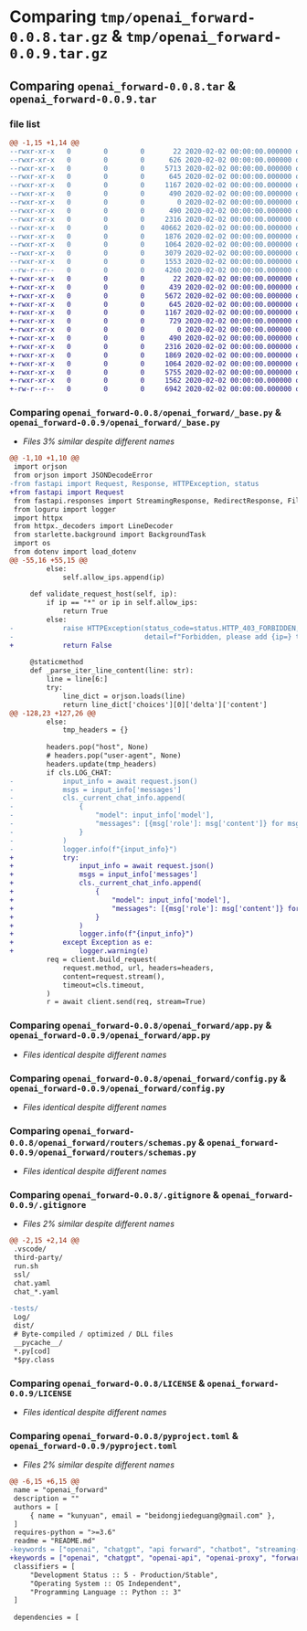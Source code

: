 # Comparing `tmp/openai_forward-0.0.8.tar.gz` & `tmp/openai_forward-0.0.9.tar.gz`

## Comparing `openai_forward-0.0.8.tar` & `openai_forward-0.0.9.tar`

### file list

```diff
@@ -1,15 +1,14 @@
--rwxr-xr-x   0        0        0       22 2020-02-02 00:00:00.000000 openai_forward-0.0.8/openai_forward/__init__.py
--rwxr-xr-x   0        0        0      626 2020-02-02 00:00:00.000000 openai_forward-0.0.8/openai_forward/__main__.py
--rwxr-xr-x   0        0        0     5713 2020-02-02 00:00:00.000000 openai_forward-0.0.8/openai_forward/_base.py
--rwxr-xr-x   0        0        0      645 2020-02-02 00:00:00.000000 openai_forward-0.0.8/openai_forward/app.py
--rwxr-xr-x   0        0        0     1167 2020-02-02 00:00:00.000000 openai_forward-0.0.8/openai_forward/config.py
--rwxr-xr-x   0        0        0      490 2020-02-02 00:00:00.000000 openai_forward-0.0.8/openai_forward/openai.py
--rwxr-xr-x   0        0        0        0 2020-02-02 00:00:00.000000 openai_forward-0.0.8/openai_forward/routers/__init__.py
--rwxr-xr-x   0        0        0      490 2020-02-02 00:00:00.000000 openai_forward-0.0.8/openai_forward/routers/openai_v1.py
--rwxr-xr-x   0        0        0     2316 2020-02-02 00:00:00.000000 openai_forward-0.0.8/openai_forward/routers/schemas.py
--rwxr-xr-x   0        0        0    40662 2020-02-02 00:00:00.000000 openai_forward-0.0.8/openai_forward/web/index.js
--rwxr-xr-x   0        0        0     1876 2020-02-02 00:00:00.000000 openai_forward-0.0.8/.gitignore
--rwxr-xr-x   0        0        0     1064 2020-02-02 00:00:00.000000 openai_forward-0.0.8/LICENSE
--rwxr-xr-x   0        0        0     3079 2020-02-02 00:00:00.000000 openai_forward-0.0.8/README.md
--rwxr-xr-x   0        0        0     1553 2020-02-02 00:00:00.000000 openai_forward-0.0.8/pyproject.toml
--rw-r--r--   0        0        0     4260 2020-02-02 00:00:00.000000 openai_forward-0.0.8/PKG-INFO
+-rwxr-xr-x   0        0        0       22 2020-02-02 00:00:00.000000 openai_forward-0.0.9/openai_forward/__init__.py
+-rwxr-xr-x   0        0        0      439 2020-02-02 00:00:00.000000 openai_forward-0.0.9/openai_forward/__main__.py
+-rwxr-xr-x   0        0        0     5672 2020-02-02 00:00:00.000000 openai_forward-0.0.9/openai_forward/_base.py
+-rwxr-xr-x   0        0        0      645 2020-02-02 00:00:00.000000 openai_forward-0.0.9/openai_forward/app.py
+-rwxr-xr-x   0        0        0     1167 2020-02-02 00:00:00.000000 openai_forward-0.0.9/openai_forward/config.py
+-rwxr-xr-x   0        0        0      729 2020-02-02 00:00:00.000000 openai_forward-0.0.9/openai_forward/openai.py
+-rwxr-xr-x   0        0        0        0 2020-02-02 00:00:00.000000 openai_forward-0.0.9/openai_forward/routers/__init__.py
+-rwxr-xr-x   0        0        0      490 2020-02-02 00:00:00.000000 openai_forward-0.0.9/openai_forward/routers/openai_v1.py
+-rwxr-xr-x   0        0        0     2316 2020-02-02 00:00:00.000000 openai_forward-0.0.9/openai_forward/routers/schemas.py
+-rwxr-xr-x   0        0        0     1869 2020-02-02 00:00:00.000000 openai_forward-0.0.9/.gitignore
+-rwxr-xr-x   0        0        0     1064 2020-02-02 00:00:00.000000 openai_forward-0.0.9/LICENSE
+-rwxr-xr-x   0        0        0     5755 2020-02-02 00:00:00.000000 openai_forward-0.0.9/README.md
+-rwxr-xr-x   0        0        0     1562 2020-02-02 00:00:00.000000 openai_forward-0.0.9/pyproject.toml
+-rw-r--r--   0        0        0     6942 2020-02-02 00:00:00.000000 openai_forward-0.0.9/PKG-INFO
```

### Comparing `openai_forward-0.0.8/openai_forward/_base.py` & `openai_forward-0.0.9/openai_forward/_base.py`

 * *Files 3% similar despite different names*

```diff
@@ -1,10 +1,10 @@
 import orjson
 from orjson import JSONDecodeError
-from fastapi import Request, Response, HTTPException, status
+from fastapi import Request
 from fastapi.responses import StreamingResponse, RedirectResponse, FileResponse
 from loguru import logger
 import httpx
 from httpx._decoders import LineDecoder
 from starlette.background import BackgroundTask
 import os
 from dotenv import load_dotenv
@@ -55,16 +55,15 @@
         else:
             self.allow_ips.append(ip)
 
     def validate_request_host(self, ip):
         if ip == "*" or ip in self.allow_ips:
             return True
         else:
-            raise HTTPException(status_code=status.HTTP_403_FORBIDDEN,
-                                detail=f"Forbidden, please add {ip=} to `allow_ips`")
+            return False
 
     @staticmethod
     def _parse_iter_line_content(line: str):
         line = line[6:]
         try:
             line_dict = orjson.loads(line)
             return line_dict['choices'][0]['delta']['content']
@@ -128,23 +127,26 @@
         else:
             tmp_headers = {}
 
         headers.pop("host", None)
         # headers.pop("user-agent", None)
         headers.update(tmp_headers)
         if cls.LOG_CHAT:
-            input_info = await request.json()
-            msgs = input_info['messages']
-            cls._current_chat_info.append(
-                {
-                    "model": input_info['model'],
-                    "messages": [{msg['role']: msg['content']} for msg in msgs],
-                }
-            )
-            logger.info(f"{input_info}")
+            try:
+                input_info = await request.json()
+                msgs = input_info['messages']
+                cls._current_chat_info.append(
+                    {
+                        "model": input_info['model'],
+                        "messages": [{msg['role']: msg['content']} for msg in msgs],
+                    }
+                )
+                logger.info(f"{input_info}")
+            except Exception as e:
+                logger.warning(e)
         req = client.build_request(
             request.method, url, headers=headers,
             content=request.stream(),
             timeout=cls.timeout,
         )
         r = await client.send(req, stream=True)
```

### Comparing `openai_forward-0.0.8/openai_forward/app.py` & `openai_forward-0.0.9/openai_forward/app.py`

 * *Files identical despite different names*

### Comparing `openai_forward-0.0.8/openai_forward/config.py` & `openai_forward-0.0.9/openai_forward/config.py`

 * *Files identical despite different names*

### Comparing `openai_forward-0.0.8/openai_forward/routers/schemas.py` & `openai_forward-0.0.9/openai_forward/routers/schemas.py`

 * *Files identical despite different names*

### Comparing `openai_forward-0.0.8/.gitignore` & `openai_forward-0.0.9/.gitignore`

 * *Files 2% similar despite different names*

```diff
@@ -2,15 +2,14 @@
 .vscode/
 third-party/
 run.sh
 ssl/
 chat.yaml
 chat_*.yaml
 
-tests/
 Log/
 dist/
 # Byte-compiled / optimized / DLL files
 __pycache__/
 *.py[cod]
 *$py.class
```

### Comparing `openai_forward-0.0.8/LICENSE` & `openai_forward-0.0.9/LICENSE`

 * *Files identical despite different names*

### Comparing `openai_forward-0.0.8/pyproject.toml` & `openai_forward-0.0.9/pyproject.toml`

 * *Files 2% similar despite different names*

```diff
@@ -6,15 +6,15 @@
 name = "openai_forward"
 description = ""
 authors = [
     { name = "kunyuan", email = "beidongjiedeguang@gmail.com" },
 ]
 requires-python = ">=3.6"
 readme = "README.md"
-keywords = ["openai", "chatgpt", "api forward", "chatbot", "streaming-api", "fastapi", "openai-proxy"]
+keywords = ["openai", "chatgpt", "openai-api", "openai-proxy", "forward", "streaming-api", "fastapi", "python"]
 classifiers = [
     "Development Status :: 5 - Production/Stable",
     "Operating System :: OS Independent",
     "Programming Language :: Python :: 3"
 ]
 
 dependencies = [
```

